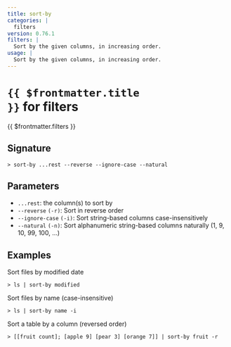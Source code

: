 ```yaml
---
title: sort-by
categories: |
  filters
version: 0.76.1
filters: |
  Sort by the given columns, in increasing order.
usage: |
  Sort by the given columns, in increasing order.
---
```


# <code>{{ $frontmatter.title }}</code> for filters

<div class='command-title'>{{ $frontmatter.filters }}</div>

## Signature

```> sort-by ...rest --reverse --ignore-case --natural```

## Parameters

 -  `...rest`: the column(s) to sort by
 -  `--reverse` `(-r)`: Sort in reverse order
 -  `--ignore-case` `(-i)`: Sort string-based columns case-insensitively
 -  `--natural` `(-n)`: Sort alphanumeric string-based columns naturally (1, 9, 10, 99, 100, ...)

## Examples

Sort files by modified date
```shell
> ls | sort-by modified
```

Sort files by name (case-insensitive)
```shell
> ls | sort-by name -i
```

Sort a table by a column (reversed order)
```shell
> [[fruit count]; [apple 9] [pear 3] [orange 7]] | sort-by fruit -r
```
